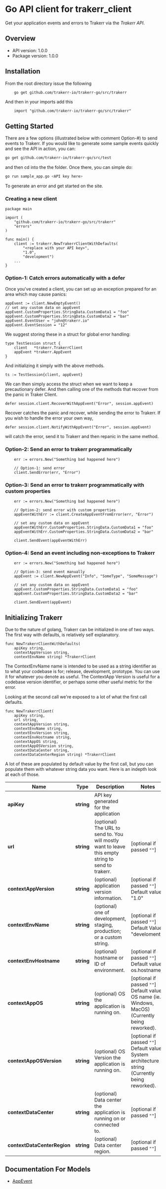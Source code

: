 # Go API client for trakerr_client

Get your application events and errors to Trakerr via the *Trakerr API*.

## Overview
- API version: 1.0.0
- Package version: 1.0.0

## Installation
From the root directory issue the following
```bash
    go get github.com/trakerr-io/trakerr-go/src/trakerr
```

And then in your imports add this

```golang
    import "github.com/trakerr-io/trakerr-go/src/trakerr"

```
## Getting Started

There are a few options (illustrated below with comment Option-#) to send events to Trakerr. If you would like to generate some sample events quickly and see the API in action, you can:

```bash
go get github.com/trakerr-io/trakerr-go/src/test
```
and then cd into the the folder. Once there, you can simple do:

```bash
go run sample_app.go <API key here>
```
To generate an error and get started on the site.

### Creating a new client


```golang
package main

import (
	"github.com/trakerr-io/trakerr-go/src/trakerr"
	"errors"
)

func main() {
	client := trakerr.NewTrakerrClientWithDefaults(
		"<replace with your API key>",
		"1.0",
		"development")
    ...
}
```

### Option-1: Catch errors automatically with a defer
Once you've created a client, you can set up an exception prepared for an area which may cause panics:

```golang
appEvent := client.NewEmptyEvent()
// set any custom data on appEvent
appEvent.CustomProperties.StringData.CustomData1 = "foo"
appEvent.CustomProperties.StringData.CustomData2 = "bar"
appEvent.EventUser = "john@trakerr.io"
appEvent.EventSession = "12"
```

We suggest storing these in a struct for global error handling:
```golang
type TestSession struct {
	client   *trakerr.TrakerrClient
	appEvent *trakerr.AppEvent
}
```

And initializing it simply with the above methods.

```golang
ts := TestSession{client, appEvent}
```

We can then simply access the struct when we want to keep a precautionary defer. And then calling one of the methods that recover from the panic in Traker Client.

```golang
defer session.client.RecoverWithAppEvent("Error", session.appEvent)
```

Recover catches the panic and recover, while sending the error to Trakerr. If you wish to handle the error your own way,

```golang
defer session.client.NotifyWithAppEvent("Error", session.appEvent)
```

will catch the error, send it to Trakerr and then repanic in the same method.


### Option-2: Send an error to trakerr programmatically
```golang
	err := errors.New("Something bad happened here")

	// Option-1: send error
	client.SendError(err, "Error")
```

### Option-3: Send an error to trakerr programmatically with custom properties
```golang
	err := errors.New("Something bad happened here")

	// Option-2: send error with custom properties
	appEventWithErr := client.CreateAppEventFromError(err, "Error")

	// set any custom data on appEvent
	appEventWithErr.CustomProperties.StringData.CustomData1 = "foo"
	appEventWithErr.CustomProperties.StringData.CustomData2 = "bar"

	client.SendEvent(appEventWithErr)
```

### Option-4: Send an event including non-exceptions to Trakerr
```golang
	err := errors.New("Something bad happened here")

	// Option-3: send event manually
	appEvent := client.NewAppEvent("Info", "SomeType", "SomeMessage")

	// set any custom data on appEvent
	appEvent.CustomProperties.StringData.CustomData1 = "foo"
	appEvent.CustomProperties.StringData.CustomData2 = "bar"

	client.SendEvent(appEvent)
```

## Initializing Trakerr
Due to the nature of golang, Trakerr can be initialized in one of two ways. The first way with defaults, is relatively self explanatory.
```golang
func NewTrakerrClientWithDefaults(
	apiKey string,
	contextAppVersion string,
	contextEnvName string) *TrakerrClient
```
The ContextEnvName name is intended to be used as a string identifier as to what your codebase is for; release, development, prototype. You can use it for whatever you denote as useful. The ContextApp Version is useful for a codebase version identifier, or perhaps some other useful metric for the error.

Looking at the second call we're exposed to a lot of what the first call defaults.

```golang
func NewTrakerrClient(
	apiKey string,
	url string,
	contextAppVersion string,
	contextEnvName string,
	contextEnvVersion string,
	contextEnvHostname string,
	contextAppOS string,
	contextAppOSVersion string,
	contextDataCenter string,
	contextDataCenterRegion string) *TrakerrClient
```
A lot of these are populated by default value by the first call, but you can populate them with whatever string data you want. Here is an indepth look at each of those.

Name | Type | Description | Notes
------------ | ------------- | -------------  | -------------
**apiKey** | **string** | API key generated for the application | 
**url** | **string** |(optional) The URL to send to. You will mostly want to leave this empty string to send to trakerr. | [optional if passed `""`]
**contextAppVersion** | **string** | (optional) application version information. | [optional if passed `""`] Default value: "1.0" 
**contextEnvName** | **string** | (optional) one of development, staging, production; or a custom string. | [optional if passed `""`] Default Value: "develoment"
**contextEnvHostname** | **string** | (optional) hostname or ID of environment. | [optional if passed `""`] Default value: os.hostname()
**contextAppOS** | **string** | (optional) OS the application is running on. | [optional if passed `""`] Default value: OS name (ie. Windows, MacOS) (Currently being reworked).
**contextAppOSVersion** | **string** | (optional) OS Version the application is running on. | [optional if passed `""`] Default value: System architecture string (Currently being reworked).
**contextDataCenter** | **string** | (optional) Data center the application is running on or connected to. | [optional if passed `""`]
**contextDataCenterRegion** | **string** | (optional) Data center region. | [optional if passed `""`]


## Documentation For Models

 - [AppEvent](https://github.com/trakerr-io/trakerr-go/blob/master/src/trakerr/docs/AppEvent.md)



